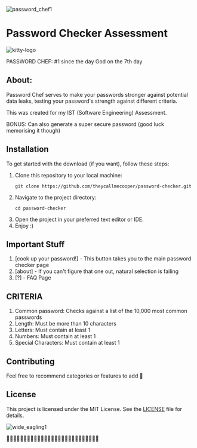 <body>

![password_chef1](https://github.com/theycallmecooper/password-checker/assets/150302388/6fc64de5-66a1-4a96-a1dc-45f29b979093)

<h1>Password Checker Assessment</h1>

![kitty-logo](https://github.com/theycallmecooper/password-checker/assets/150302388/bb9e58f8-925e-44ee-802d-e443b87c749d)

<p>PASSWORD CHEF: #1 since the day God on the 7th day</p>


<h2>About:</h2>

<p>Password Chef serves to make your passwords stronger against potential data leaks, testing your password's strength against different criteria.</p>
<p>This was created for my IST (Software Engineering) Assessment.</p>
<p>BONUS: Can also generate a super secure password (good luck memorising it though)</p>

<h2>Installation</h2>

<p>To get started with the download (if you want), follow these steps:</p>

<ol>
    <li>Clone this repository to your local machine:</li>
    <pre><code>git clone https://github.com/theycallmecooper/password-checker.git</code></pre>
    <li>Navigate to the project directory:</li>
    <pre><code>cd password-checker</code></pre>
    <li>Open the project in your preferred text editor or IDE.</li>
    <li>Enjoy :)</li>
</ol>

<h2>Important Stuff</h2>

<p></p>

<ol>
    <li>[cook up your password!] - This button takes you to the main password checker page</li>
    <li>[about] - If you can't figure that one out, natural selection is failing</li>
    <li>[?] - FAQ Page</li>
</ol>

<h2>CRITERIA</h2>
<ol>
    <li>Common password: Checks against a list of the 10,000 most common passwords</li>
    <li>Length: Must be more than 10 characters</li>
    <li>Letters: Must contain at least 1</li>
    <li>Numbers: Must contain at least 1</li>
    <li>Special Characters: Must contain at least 1</li>
</ol>

<h2>Contributing</h2>

<p>Feel free to recommend categories or features to add 🙌</p>

<h2>License</h2>

<p>This project is licensed under the MIT License. See the <a href="LICENSE">LICENSE</a> file for details.</p>

![wide_eagling1](https://github.com/theycallmecooper/Assessment-Connections/assets/150302388/8b972b40-6ad9-42cf-ad15-dd217b82dffb)

<p>💜💜💜💜💜💜💜💜💜💜💜💜💜💜💜💜💜💜💜💜💜💜💜💜💜💜💜</p>
</body>
</html>
